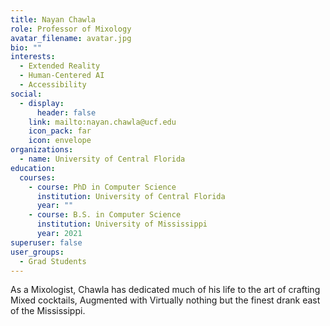 ```yaml
---
title: Nayan Chawla
role: Professor of Mixology
avatar_filename: avatar.jpg
bio: ""
interests:
  - Extended Reality
  - Human-Centered AI
  - Accessibility
social:
  - display:
      header: false
    link: mailto:nayan.chawla@ucf.edu
    icon_pack: far
    icon: envelope
organizations:
  - name: University of Central Florida
education:
  courses:
    - course: PhD in Computer Science
      institution: University of Central Florida
      year: ""
    - course: B.S. in Computer Science
      institution: University of Mississippi
      year: 2021
superuser: false
user_groups:
  - Grad Students
---
```

As a Mixologist, Chawla has dedicated much of his life to the art of crafting Mixed cocktails, Augmented with Virtually nothing but the finest drank east of the Mississippi.